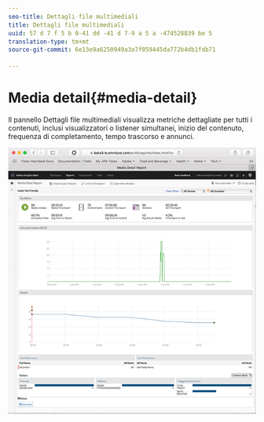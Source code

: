 ```yaml
---
seo-title: Dettagli file multimediali
title: Dettagli file multimediali
uuid: 57 d 7 f 5 b 0-41 dd -41 d 7-9 a 5 a -474528839 be 5
translation-type: tm+mt
source-git-commit: 6e13e9a6250949a3a7f059445da772b4db1fdb71

---
```



# Media detail{#media-detail}

Il pannello Dettagli file multimediali visualizza metriche dettagliate per tutti i contenuti, inclusi visualizzatori o listener simultanei, inizio del contenuto, frequenza di completamento, tempo trascorso e annunci.

![](assets/media_detail.png)

